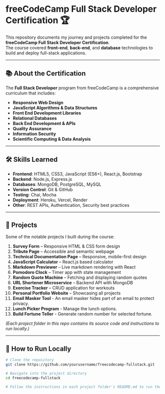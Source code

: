 # freeCodeCamp Full Stack Developer Certification 🏆

This repository documents my journey and projects completed for the **freeCodeCamp Full Stack Developer Certification**.  
The course covered **front-end**, **back-end**, and **database** technologies to build and deploy full-stack applications.

---

## 📚 About the Certification
The **Full Stack Developer** program from freeCodeCamp is a comprehensive curriculum that includes:
- **Responsive Web Design**
- **JavaScript Algorithms & Data Structures**
- **Front End Development Libraries**
- **Relational Databases**
- **Back End Development & APIs**
- **Quality Assurance**
- **Information Security**
- **Scientific Computing & Data Analysis**

---

## 🛠 Skills Learned
- **Frontend**: HTML5, CSS3, JavaScript (ES6+), React.js, Bootstrap
- **Backend**: Node.js, Express.js
- **Databases**: MongoDB, PostgreSQL, MySQL
- **Version Control**: Git & GitHub
- **Testing**: Chai, Mocha
- **Deployment**: Heroku, Vercel, Render
- **Other**: REST APIs, Authentication, Security best practices

---

## 📂 Projects
Some of the notable projects I built during the course:
1. **Survey Form** – Responsive HTML & CSS form design  
2. **Tribute Page** – Accessible and semantic webpage  
3. **Technical Documentation Page** – Responsive, mobile-first design  
4. **JavaScript Calculator** – React.js based calculator  
5. **Markdown Previewer** – Live markdown rendering with React  
6. **Pomodoro Clock** – Timer app with state management  
7. **Random Quote Machine** – Fetching and displaying random quotes  
8. **URL Shortener Microservice** – Backend API with MongoDB  
9. **Exercise Tracker** – CRUD application for workouts  
10. **Personal Portfolio Website** – Showcasing all projects
11. **Email Masker Tool** - An email masker hides part of an email to protect privacy.
12. **Lunch Picker Program** - Manage the lunch options.
13. **Build Fortune Teller** - Generate random number for selected fortune.

*(Each project folder in this repo contains its source code and instructions to run locally.)*

---

## 🚀 How to Run Locally
```bash
# Clone the repository
git clone https://github.com/yourusername/freecodecamp-fullstack.git

# Navigate into the project directory
cd freecodecamp-fullstack

# Follow the instructions in each project folder's README.md to run them
